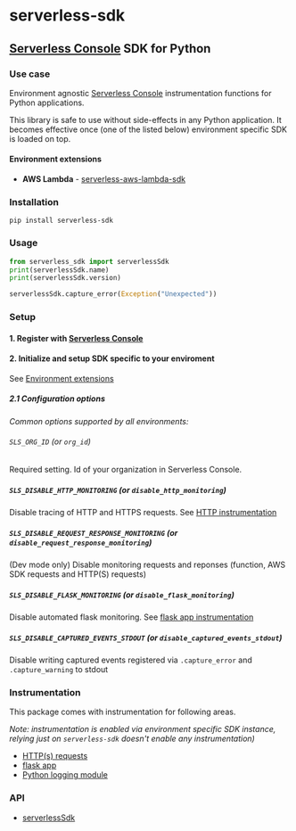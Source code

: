 # serverless-sdk

## [Serverless Console](https://www.serverless.com/console) SDK for Python

### Use case

Environment agnostic [Serverless Console](https://www.serverless.com/console) instrumentation functions for Python applications.

This library is safe to use without side-effects in any Python application. It becomes effective once (one of the listed below) environment specific SDK is loaded on top.

#### Environment extensions

- **AWS Lambda** - [serverless-aws-lambda-sdk](https://github.com/serverless/console/tree/main/python/packages/aws-lambda-sdk#readme)

### Installation

```shell
pip install serverless-sdk
```

### Usage

```python
from serverless_sdk import serverlessSdk
print(serverlessSdk.name)
print(serverlessSdk.version)

serverlessSdk.capture_error(Exception("Unexpected"))
```

### Setup

#### 1. Register with [Serverless Console](https://console.serverless.com/)

#### 2. Initialize and setup SDK specific to your enviroment

See [Environment extensions](#environment-extensions)

##### 2.1 Configuration options

_Common options supported by all environments:_

###### `SLS_ORG_ID` (or `org_id`)

Required setting. Id of your organization in Serverless Console.

##### `SLS_DISABLE_HTTP_MONITORING` (or `disable_http_monitoring`)

Disable tracing of HTTP and HTTPS requests. See [HTTP instrumentation](docs/instrumentation/http.md)

##### `SLS_DISABLE_REQUEST_RESPONSE_MONITORING` (or `disable_request_response_monitoring`)

(Dev mode only) Disable monitoring requests and reponses (function, AWS SDK requests and HTTP(S) requests)

##### `SLS_DISABLE_FLASK_MONITORING` (or `disable_flask_monitoring`)

Disable automated flask monitoring. See [flask app instrumentation](docs/instrumentation/flask-app.md)

##### `SLS_DISABLE_CAPTURED_EVENTS_STDOUT` (or `disable_captured_events_stdout`)

Disable writing captured events registered via `.capture_error` and `.capture_warning` to stdout

### Instrumentation

This package comes with instrumentation for following areas.

_Note: instrumentation is enabled via environment specific SDK instance, relying just on `serverless-sdk` doesn't enable any instrumentation)_

- [HTTP(s) requests](docs/instrumentation/http.md)
- [flask app](docs/instrumentation/flask-app.md)
- [Python logging module](docs/instrumentation/python-logging.md)

### API

- [serverlessSdk](docs/sdk.md)
